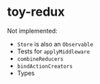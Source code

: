 # toy-redux

Not implemented:
- `Store` is also an `Observable`
- Tests for `applyMiddleware`
- `combineReducers`
- `bindActionCreators`
- Types